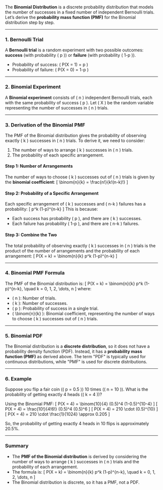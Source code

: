 The **Binomial Distribution** is a discrete probability distribution that models the number of successes in a fixed number of independent Bernoulli trials. Let’s derive the **probability mass function (PMF)** for the Binomial distribution step by step.

---

### **1. Bernoulli Trial**
A **Bernoulli trial** is a random experiment with two possible outcomes: **success** (with probability \( p \)) or **failure** (with probability \( 1-p \)).

- Probability of success: \( P(X = 1) = p \)
- Probability of failure: \( P(X = 0) = 1-p \)

---

### **2. Binomial Experiment**
A **Binomial experiment** consists of \( n \) independent Bernoulli trials, each with the same probability of success \( p \). Let \( X \) be the random variable representing the number of successes in \( n \) trials.

---

### **3. Derivation of the Binomial PMF**
The PMF of the Binomial distribution gives the probability of observing exactly \( k \) successes in \( n \) trials. To derive it, we need to consider:
1. The number of ways to arrange \( k \) successes in \( n \) trials.
2. The probability of each specific arrangement.

#### **Step 1: Number of Arrangements**
The number of ways to choose \( k \) successes out of \( n \) trials is given by the **binomial coefficient**:
\[
\binom{n}{k} = \frac{n!}{k!(n-k)!}
\]

#### **Step 2: Probability of a Specific Arrangement**
Each specific arrangement of \( k \) successes and \( n-k \) failures has a probability:
\[
p^k (1-p)^{n-k}
\]
This is because:
- Each success has probability \( p \), and there are \( k \) successes.
- Each failure has probability \( 1-p \), and there are \( n-k \) failures.

#### **Step 3: Combine the Two**
The total probability of observing exactly \( k \) successes in \( n \) trials is the product of the number of arrangements and the probability of each arrangement:
\[
P(X = k) = \binom{n}{k} p^k (1-p)^{n-k}
\]

---

### **4. Binomial PMF Formula**
The PMF of the Binomial distribution is:
\[
P(X = k) = \binom{n}{k} p^k (1-p)^{n-k}, \quad k = 0, 1, 2, \dots, n
\]
where:
- \( n \): Number of trials.
- \( k \): Number of successes.
- \( p \): Probability of success in a single trial.
- \( \binom{n}{k} \): Binomial coefficient, representing the number of ways to choose \( k \) successes out of \( n \) trials.

---

### **5. Binomial PDF**
The Binomial distribution is a **discrete distribution**, so it does not have a probability density function (PDF). Instead, it has a **probability mass function (PMF)** as derived above. The term "PDF" is typically used for continuous distributions, while "PMF" is used for discrete distributions.

---

### **6. Example**
Suppose you flip a fair coin (\( p = 0.5 \)) 10 times (\( n = 10 \)). What is the probability of getting exactly 4 heads (\( k = 4 \))?

Using the Binomial PMF:
\[
P(X = 4) = \binom{10}{4} (0.5)^4 (1-0.5)^{10-4}
\]
\[
P(X = 4) = \frac{10!}{4!6!} (0.5)^4 (0.5)^6
\]
\[
P(X = 4) = 210 \cdot (0.5)^{10}
\]
\[
P(X = 4) = 210 \cdot \frac{1}{1024} \approx 0.205
\]

So, the probability of getting exactly 4 heads in 10 flips is approximately 20.5%.

---

### **Summary**
- The **PMF of the Binomial distribution** is derived by considering the number of ways to arrange \( k \) successes in \( n \) trials and the probability of each arrangement.
- The formula is:
  \[
  P(X = k) = \binom{n}{k} p^k (1-p)^{n-k}, \quad k = 0, 1, 2, \dots, n
  \]
- The Binomial distribution is discrete, so it has a PMF, not a PDF.
